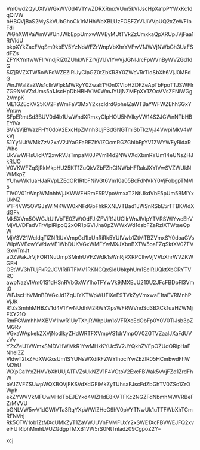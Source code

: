 Vm0wd2QyUXlVWGxWV0d4V1YwZDRXRmxVUm5kVlJscHpXa1pPYWxKc1dqQlVW
bHBQVjBaS2MySkVUbGhoCk1rMHhWbXBLUzFOSFZrVlJiVVpUQ2xZeWFIbFdi
WGhXWlVaWmVWUnJWbEppUmxwWVEyMUtTVkZzUmxkaQpXRUpJVjFaa1RtVldU
bkpXYkZacFVqSm9kbEV5YzNoWFZrWnpVbXhrYVFwV1JWVjNWbGh3UzFSdFZs
ZFYKYmtwWFlrVndjRlZ0ZUhkWFZrVjVUVlYwVjJGNlJrcFpWVnByWVZGd1dG
SlZjRVZXTW5oWFdWZEZlRlJyClpGZ0tZbXR3Y0ZWcVRrTldSbXh6VjJ0MFdG
WnJWalZaZWs1cllrWlpkMWRyY0ZwaE1YQnlXVlpHZDFZeApTbFpoTTJSWFlr
ZG9NMVZxUms5a1JscHpDbHBHV1V0WmJYUjNZMFpXY1ZOcVVsZFNiWGg2VmpK
ME1GZEcKV25KV2FsWmFaV3MxY2xscldrdGphelZaWTBaYWFWZEhhSGxYVmxw
SFpERmtSd3BUV0d4b1UwWndXRmxyClpHOU5NVlkyVW14S2JGWnNTbHBEYlVa
SVVsVjBWazFHY0doV2ExcHpZMnh3UjFSdGNGTmlSbTkzVjJ4VwpiMkV4WkVj
S1YyNUtWMkZzV2xaV2JYaGFaREZhVlZOcmRGZGhlbFpYV1ZWYWEyRldaRWho
UkVwWFlsUlcKY2xwRVJsTmpaM0JPVm14d2NWVXdXbmRYUm14eUNsZHJkRlJO
V0VKWFZqSjRkMkpHU25KT1ZuQkVZbFZhClNWbHFRakJXYlVwSVZWUkNWMkpZ
YUhwWk1uaHJaRVpLZEdOR1RtbFNiVGt6Vm10a05BcFdNVkY0VjFobgpTMVl5
TlV0V01rWnpWMnhhVjJKWWFHRmFSRVpoVmxaT2NtUkdVbE5pUm5BMlYxUkNZ
V1F4VW5OVGJsWlMKWW0xNFdGbFhkRXNLVTBad1JWSnRSbE5rTTBKVldXdGFk
Mk5XVm5OWGJtUllVbTE0ZWtOdFJrZFViR1JUCllrWnJlVlpYTVRSWlYwcEhV
MjVLVDFadVFrVlpiRlpoQ2xOR1pGVlJha0pZWWxWd1dsbFZaRzlXTWtaeQpW
MjV3V21WcldqTlZNRlUxVmpGd1IxUnRiRk5YUlVwb1ZtMTBZVmxSY0doaGVs
WlpWVEowYWdwVE1WbDUKVGxWMFYwMXJXbnBXTW5oaFZqSktXV0ZFVGxwTmJt
aDZWakJrVjFOR1NuUmpSMnhUVFZWdk1sWnRjRXRPClIwVjVVbXhrWVZKWGFH
OEtWV3hTUjFkR2JGVlRiRTFMV1RKNGQxSldUbkphUm1SclRUQktXbGRYTVRC
awpNazVIVm01S1dHSnRVbGxWYlhoTFYwVk9jMXBJU210U2JFcFBDbFl3Vmt0
WFJscHhVMnBDVGxJd1ZqUlYKTWpWUFlXeE9TVkZyVmxwaE1taEVRMnhPVjJK
R1ZsSmhhMHBZV1d4V1YwNUdhM2RWYXpsWFRWVndSd3BXCk1uaHZWMjFXY21O
RmFGWmhhMXBVV1hwR1UyTXhjRWhpUm1oVFRXeEdObFp0Y0V0TlJsb3pZMGRv
VGxaWApkekZXVjNodlkyZHdWRTFXVmpVS1drVmpOV0ZGTVZaalJXaFdUVzVv
Y2xZeU1VWmxSMDVHWlVkR1YwMHkKYUc5V2JYQkhZVEpOZUdORlpHaFNhelZZ
VldwT2IxZFdXWGxsUm1SYUNsWXdiRFZWYlhoclYwZEZlR05HCmEwdFhWM2hU
WXpGa1YxZHVVbXhUUjA1TVZsUkNZV1F4VGtoV2ExcFBWak5vVjFZd1ZrdFhW
bVJZVFZSUwpWQXBOVjFKSVdXdGFiMkZyTUhsaFJscFdZbGhTV0ZSc1ZrOWph
ekZYWVVkMFUwMHdTbEJEYkd4VlZHdE8KVTFKc2NGZFdNbmhMWVRBeFZrMVVU
bGNLVW5wV1dGWlVTa3RqYXpWWlZHeG9hV0pVYTNwUk1uTTFWbXhTCmRFNVhj
Rk5OTW1ob1ZtMXdUMkZyT1ZaVWJUVnFVMFUxY2xSWE1XcFBVWEJFQ2xvelFU
RlphMmhLVUZGdgpTMXB1VW5rS0NtTnladz09CgpoZ2Y=

xcj